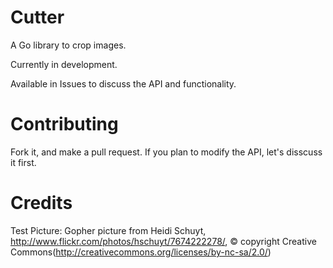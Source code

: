 Cutter
======

A Go library to crop images.

Currently in development.

Available in Issues to discuss the API and functionality.

Contributing
============

Fork it, and make a pull request. If you plan to modify the API, let's disscuss it first.


Credits
=======

Test Picture: Gopher picture from Heidi Schuyt, http://www.flickr.com/photos/hschuyt/7674222278/,
© copyright Creative Commons(http://creativecommons.org/licenses/by-nc-sa/2.0/)
